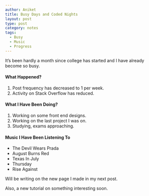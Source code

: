 ```yaml
---
author: Aniket
title: Busy Days and Coded Nights
layout: post
type: post
category: notes
tags:
  - Busy
  - Music
  - Progress
---
```

It’s been hardly a month since college has started and I have already become so busy.

#### What Happened?

1.  Post frequency has decreased to 1 per week.
2.  Activity on Stack Overflow has reduced.

#### What I Have Been Doing?

1.  Working on some front end designs.
2.  Working on the last project I was on.
3.  Studying, exams approaching.

#### Music I Have Been Listening To

*   The Devil Wears Prada
*   August Burns Red
*   Texas In July
*   Thursday
*   Rise Against

Will be writing on the new page I made in my next post.

Also, a new tutorial on something interesting soon.